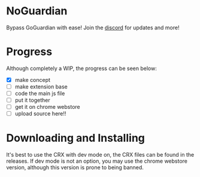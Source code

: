 # NoGuardian
Bypass GoGuardian with ease! Join the [discord](https://discord.gg/up3YZuZbAk) for updates and more!

# Progress
Although completely a WIP, the progress can be seen below:
- [x] make concept
- [ ] make extension base
- [ ] code the main js file
- [ ] put it together
- [ ] get it on chrome webstore
- [ ] upload source here!!
# Downloading and Installing
It's best to use the CRX with dev mode on, the CRX files can be found in the releases. If dev mode is not an option, you may use the chrome webstore version, although this version is prone to being banned.
